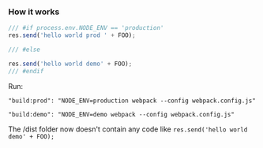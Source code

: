 ### How it works

```typescript
/// #if process.env.NODE_ENV == 'production'
res.send('hello world prod ' + FOO);

/// #else

res.send('hello world demo' + FOO);
/// #endif
```

Run:

```shell
"build:prod": "NODE_ENV=production webpack --config webpack.config.js"
```
```shell
"build:demo": "NODE_ENV=demo webpack --config webpack.config.js"
```

The /dist folder now doesn't contain any code like `res.send('hello world demo' + FOO);`
